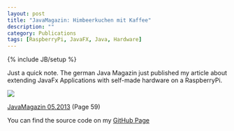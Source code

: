 ```yaml
---
layout: post
title: "JavaMagazin: Himbeerkuchen mit Kaffee"
description: ""
category: Publications
tags: [RaspberryPi, JavaFX, Java, Hardware]
---
```

{% include JB/setup %}

Just a quick note. The german Java Magazin just published my article about
extending JavaFx Applications with self-made hardware on a RaspberryPi.

<a 
	href="https://jaxenter.de/Java-Magazin/Java-Magazin-513-109162"
	target="_new">
<img src="https://jaxenter.de/sites/default/files/styles/productdetail/public/cover_jm5_13_1.png?itok=xHoMUFyA">
</a>

[JavaMagazin 05.2013](https://jaxenter.de/Java-Magazin/Java-Magazin-513-109162) (Page 59)

You can find the source code on my [GitHub Page](https://github.com/scheuchzer/raspi-fx-button)





  